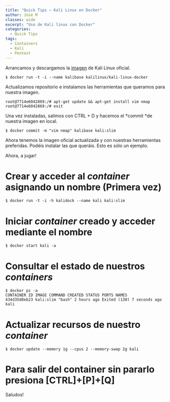 ```yaml
---
title: "Quick Tips – Kali Linux en Docker"
author: Jose M
classes: wide
excerpt: "Uso de Kali linux con Docker"
categories:
  - Quick Tips 
tags:
  - Containers
  - Kali
  - Pentest
---
```

Arrancamos y descargamos la [imagen](https://hub.docker.com/r/kalilinux/kali-linux-docker/) de Kali Linux oficial.
```
$ docker run -t -i --name kalibase kalilinux/kali-linux-docker
```
Actualizamos repositorio e instalamos las herramientas que queramos para nuestra imagen.
```
root@7714e6042869:/# apt-get update && apt-get install vim nmap
root@7714e6042869:/# exit
```
Una vez instaladas, salimos con CTRL + D y hacemos el *commit *de nuestra imagen en local.
```
$ docker commit -m "vim nmap" kalibase kali:slim
```
Ahora tenemos la imagen oficial actualizada y con nuestras herramientas preferidas. Podéis instalar las que queráis. Esto es sólo un ejemplo.

Ahora, a jugar!

# Crear y acceder al *container* asignando un nombre (Primera vez)
```
$ docker run -t -i -h kalidock --name kali kali:slim
```

# Iniciar *container* creado y acceder mediante el nombre
```
$ docker start kali -a
```

# Consultar el estado de nuestros *containers*
```
$ docker ps -a
CONTAINER ID IMAGE COMMAND CREATED STATUS PORTS NAMES
434d35d8eb23 kali:slim "bash" 2 hours ago Exited (130) 7 seconds ago kali
```
# Actualizar recursos de nuestro *container*
```
$ docker update --memory 1g --cpus 2 --memory-swap 2g kali
```
# Para salir del container sin pararlo presiona [CTRL]+[P]+[Q]

Saludos!